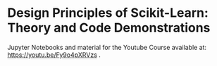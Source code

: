 # Design Principles of Scikit-Learn: Theory and Code Demonstrations
Jupyter Notebooks and material for the Youtube Course available at: https://youtu.be/Fy9o4pXRVzs . 

